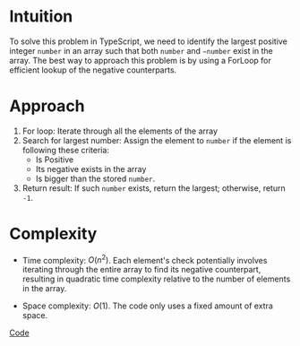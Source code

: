 # Intuition
To solve this problem in TypeScript, we need to identify the largest positive integer `number` in an array such that both `number` and `−number` exist in the array. The best way to approach this problem is by using a ForLoop for efficient lookup of the negative counterparts.

# Approach
1. For loop: Iterate through all the elements of the array
2. Search for largest number: Assign the element to `number` if the element is following these criteria:
    - Is Positive
    - Its negative exists in the array
    - Is bigger than the stored `number`.
3. Return result: If such `number` exists, return the largest; otherwise, return `-1`.

# Complexity
- Time complexity:
$O(n^2)$. Each element's check potentially involves iterating through the entire array to find its negative counterpart, resulting in quadratic time complexity relative to the number of elements in the array.

- Space complexity:
$O(1)$. The code only uses a fixed amount of extra space.

[Code](./2441-Largest-Positive-Integer-That-Exists-With-Its-Negative.ts)